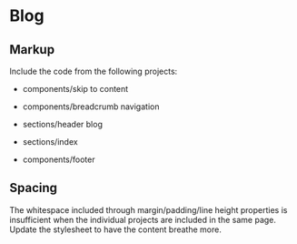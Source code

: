 # Blog

## Markup

Include the code from the following projects:

- components/skip to content

- components/breadcrumb navigation

- sections/header blog

- sections/index

- components/footer

## Spacing

The whitespace included through margin/padding/line height properties is insufficient when the individual projects are included in the same page. Update the stylesheet to have the content breathe more.
